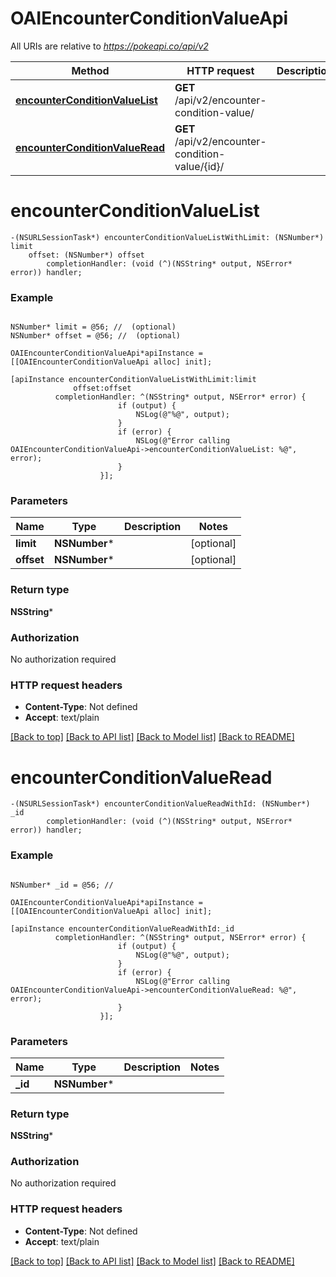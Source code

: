 # OAIEncounterConditionValueApi

All URIs are relative to *https://pokeapi.co/api/v2*

Method | HTTP request | Description
------------- | ------------- | -------------
[**encounterConditionValueList**](OAIEncounterConditionValueApi.md#encounterconditionvaluelist) | **GET** /api/v2/encounter-condition-value/ | 
[**encounterConditionValueRead**](OAIEncounterConditionValueApi.md#encounterconditionvalueread) | **GET** /api/v2/encounter-condition-value/{id}/ | 


# **encounterConditionValueList**
```objc
-(NSURLSessionTask*) encounterConditionValueListWithLimit: (NSNumber*) limit
    offset: (NSNumber*) offset
        completionHandler: (void (^)(NSString* output, NSError* error)) handler;
```



### Example
```objc

NSNumber* limit = @56; //  (optional)
NSNumber* offset = @56; //  (optional)

OAIEncounterConditionValueApi*apiInstance = [[OAIEncounterConditionValueApi alloc] init];

[apiInstance encounterConditionValueListWithLimit:limit
              offset:offset
          completionHandler: ^(NSString* output, NSError* error) {
                        if (output) {
                            NSLog(@"%@", output);
                        }
                        if (error) {
                            NSLog(@"Error calling OAIEncounterConditionValueApi->encounterConditionValueList: %@", error);
                        }
                    }];
```

### Parameters

Name | Type | Description  | Notes
------------- | ------------- | ------------- | -------------
 **limit** | **NSNumber***|  | [optional] 
 **offset** | **NSNumber***|  | [optional] 

### Return type

**NSString***

### Authorization

No authorization required

### HTTP request headers

 - **Content-Type**: Not defined
 - **Accept**: text/plain

[[Back to top]](#) [[Back to API list]](../README.md#documentation-for-api-endpoints) [[Back to Model list]](../README.md#documentation-for-models) [[Back to README]](../README.md)

# **encounterConditionValueRead**
```objc
-(NSURLSessionTask*) encounterConditionValueReadWithId: (NSNumber*) _id
        completionHandler: (void (^)(NSString* output, NSError* error)) handler;
```



### Example
```objc

NSNumber* _id = @56; // 

OAIEncounterConditionValueApi*apiInstance = [[OAIEncounterConditionValueApi alloc] init];

[apiInstance encounterConditionValueReadWithId:_id
          completionHandler: ^(NSString* output, NSError* error) {
                        if (output) {
                            NSLog(@"%@", output);
                        }
                        if (error) {
                            NSLog(@"Error calling OAIEncounterConditionValueApi->encounterConditionValueRead: %@", error);
                        }
                    }];
```

### Parameters

Name | Type | Description  | Notes
------------- | ------------- | ------------- | -------------
 **_id** | **NSNumber***|  | 

### Return type

**NSString***

### Authorization

No authorization required

### HTTP request headers

 - **Content-Type**: Not defined
 - **Accept**: text/plain

[[Back to top]](#) [[Back to API list]](../README.md#documentation-for-api-endpoints) [[Back to Model list]](../README.md#documentation-for-models) [[Back to README]](../README.md)

